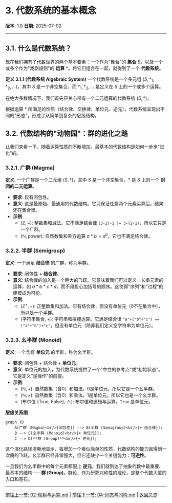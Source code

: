 # 3. 代数系统的基本概念

**版本**: 1.0
**日期**: 2025-07-02

---

## 3.1. 什么是代数系统？

现在我们拥有了代数世界的两个基本要素：一个作为"舞台"的 **集合** $S$，以及一个或多个作为"戏剧规则"的 **运算** $*$。将它们组合在一起，就得到了一个 **代数系统**。

**定义 3.1.1 (代数系统 Algebraic System)**
一个代数系统是一个多元组 $(S, *_{1}, *_{2}, ...)$，其中 $S$ 是一个非空集合，而 $*_{1}, *_{2}, ...$ 是定义在 $S$ 上的一个或多个运算。

在绝大多数情况下，我们首先只关心带有一个二元运算的代数系统 $(S, *)$。

根据运算 $*$ 所满足的性质（结合律、交换律、单位元、逆元），代数系统呈现出不同的"形态"，形成了从简单到复杂的层级结构。

## 3.2. 代数结构的"动物园"：群的进化之路

让我们来看一下，随着运算性质的不断增加，最基本的代数结构是如何一步步"进化"的。

### 3.2.1. 广群 (Magma)

**定义**: 一个广群是一个二元组 $(S, *)$，其中 $S$ 是一个非空集合，* 是 $S$ 上的一个 **封闭的二元运算**。

* **要求**: 仅有闭包性。
* **意义**: 这是最原始、最通用的代数结构。它只保证任意两个元素运算后，结果还在集合里。
* **示例**:
  * $(\mathbb{Z}, -)$: 整数集和减法。它不满足结合律 `(3-2)-1 != 3-(2-1)`，所以它只是一个广群。
  * $(\mathbb{N}, \text{power})$: 自然数集和乘方运算 $a*b=a^b$。它也不满足结合律。

### 3.2.2. 半群 (Semigroup)

**定义**: 一个满足 **结合律** 的广群，称为半群。

* **要求**: 闭包性 + **结合律**。
* **意义**: 结合律的加入是一个巨大的飞跃。它意味着我们可以定义一长串元素的运算，如 $a*b*c*d$，而不用担心加括号的顺序。这使得"序列"和"过程"的建模成为可能。
* **示例**:
  * $(\mathbb{Z}^+, +)$: 正整数集和加法。它有结合律，但没有单位元（0不在集合中），所以是一个半群。
  * (字符串集合, +): 字符串和拼接运算。它满足结合律 `"a"+("b"+"c") == ("a"+"b")+"c"`，但没有单位元（除非我们定义空字符串为单位元）。

### 3.2.3. 幺半群 (Monoid)

**定义**: 一个含有 **单位元** 的半群，称为幺半群。

* **要求**: 闭包性 + 结合律 + **单位元**。
* **意义**: 单位元的加入，为代数系统提供了一个"中立的参考点"或"初始状态"。它是定义"逆操作"的前提。
* **示例**:
  * $(\mathbb{N}, +)$: 自然数集（含0）和加法。0是单位元，所以它是一个幺半群。
  * $(\mathbb{N}, \times)$: 自然数集（含0）和乘法。1是单位元，所以它也是一个幺半群。
  * (布尔值 {True, False}, $\land$): 布尔值和逻辑与运算。`True` 是单位元。

**层级关系图**

```mermaid
graph TD
    A[广群 (Magma)<br/>{闭包性}] --> B[半群 (Semigroup)<br/>{+ 结合律}];
    B --> C[幺半群 (Monoid)<br/>{+ 单位元}];
    C --> D[**群 (Group)**<br/>{+ 逆元}];
```

这个演化路径清晰地显示，每增加一个看似简单的性质，代数结构的能力就得到一次质的飞跃。幺半群已经非常强大，但它还缺少一个关键能力：**可逆性**。

一旦我们为幺半群中的每个元素都配上 **逆元**，我们就到达了抽象代数中最重要、最基本的结构——**群 (Group)**。群论，作为研究对称性的理论，是整个代数大厦的入口和基石。

---
[前往上一节: 02-映射与运算.md](./02-映射与运算.md) | [前往下一节: 04-同态与同构.md](./04-同态与同构.md) | [返回总览](./00-基本代数系统总览.md)
